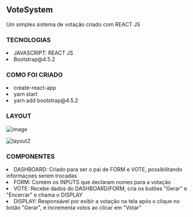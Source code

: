 <h2> VoteSystem </h2>
<p> Um simples sistema de votação criado com REACT JS </p>

<div>
  <h3> TECNOLOGIAS </h3>
    <li> JAVASCRIPT: REACT JS </li>
  <li> Bootstrap@4.5.2 </li>
</div>
  
<div>
  <h3> COMO FOI CRIADO </h3>
    <li> create-react-app </li>
    <li> yarn start </li>
   <li> yarn add bootstrap@4.5.2 </li>
  
</div>
<div>
  <h3> LAYOUT </h3>
  
  ![image](https://user-images.githubusercontent.com/45010175/90903076-ce632580-e3a3-11ea-9749-25df07e93a3e.png)

  ![layout2](https://user-images.githubusercontent.com/45010175/90901980-26992800-e3a2-11ea-9686-88b1c3fa5071.PNG)

</div>

<div>
  <h3> COMPONENTES </h3>
  <li> DASHBOARD: Criado para ser o pai de FORM e VOTE, possibilitando informaçoes serem trocadas</li>
  <li> FORM: Contém os INPUTS que declaram nomes para a votação </li>
  <li> VOTE: Recebe dados do DASHBOARD/FORM, cria os butões "Gerar" e "Encerrar" e chama o DISPLAY </li>
  <li> DISPLAY: Responsável por exibir a votação na tela após o clique no botão "Gerar", e incrementa votos ao clicar em "Votar" </li>
</div>


 


  

  

